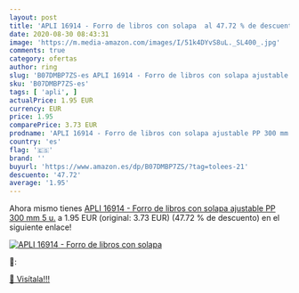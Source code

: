 ```yaml
---
layout: post
title: 'APLI 16914 - Forro de libros con solapa  al 47.72 % de descuento'
date: 2020-08-30 08:43:31
image: 'https://m.media-amazon.com/images/I/51k4DYvS8uL._SL400_.jpg'
comments: true
category: ofertas
author: ring
slug: 'B07DMBP7ZS-es APLI 16914 - Forro de libros con solapa ajustable PP 300...'
sku: 'B07DMBP7ZS-es'
tags: [ 'apli', ]
actualPrice: 1.95 EUR
currency: EUR
price: 1.95
comparePrice: 3.73 EUR
prodname: 'APLI 16914 - Forro de libros con solapa ajustable PP 300 mm 5 u.'
country: 'es'
flag: '🇪🇸'
brand: ''
buyurl: 'https://www.amazon.es/dp/B07DMBP7ZS/?tag=tolees-21'
descuento: '47.72'
average: '1.95'
---
```


Ahora mismo tienes [APLI 16914 - Forro de libros con solapa ajustable PP 300 mm 5 u.](https://www.amazon.es/dp/B07DMBP7ZS/?tag=tolees-21) a 1.95 EUR (original: 3.73 EUR) (47.72 %  de descuento) en el siguiente enlace!

[![APLI 16914 - Forro de libros con solapa ](https://m.media-amazon.com/images/I/51k4DYvS8uL._SL400_.jpg)](https://www.amazon.es/dp/B07DMBP7ZS/?tag=tolees-21)

🔎:


[🛒 Visítala!!!](https://www.amazon.es/dp/B07DMBP7ZS/?tag=tolees-21)
